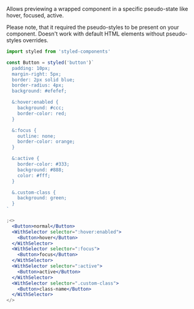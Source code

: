 Allows previewing a wrapped component in a specific pseudo-state like hover, focused, active.

Please note, that it required the pseudo-styles to be present on your component. Doesn't work with default HTML elements without pseudo-styles overrides.

```jsx
import styled from 'styled-components'

const Button = styled('button')`
  padding: 10px;
  margin-right: 5px;
  border: 2px solid blue;
  border-radius: 4px;
  background: #efefef;

  &:hover:enabled {
    background: #ccc;
    border-color: red;
  }

  &:focus {
    outline: none;
    border-color: orange;
  }

  &:active {
    border-color: #333;
    background: #888;
    color: #fff;
  }

  &.custom-class {
    background: green;
  }
`

;<>
  <Button>normal</Button>
  <WithSelector selector=":hover:enabled">
    <Button>hover</Button>
  </WithSelector>
  <WithSelector selector=":focus">
    <Button>focus</Button>
  </WithSelector>
  <WithSelector selector=":active">
    <Button>active</Button>
  </WithSelector>
  <WithSelector selector=".custom-class">
    <Button>class-name</Button>
  </WithSelector>
</>
```
